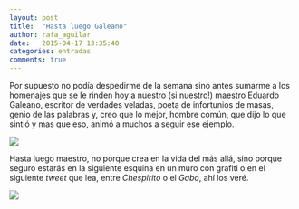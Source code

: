 ```yaml
---
layout: post
title:  "Hasta luego Galeano"
author: rafa_aguilar
date:   2015-04-17 13:35:40
categories: entradas
comments: true
---
```


Por supuesto no podía despedirme de la semana sino antes sumarme a los homenajes que se le rinden hoy a nuestro (si nuestro!) maestro Eduardo Galeano, escritor de verdades veladas, poeta de infortunios de masas, genio de las palabras y, creo que lo mejor, hombre común, que dijo lo que sintió y mas que eso, animó a muchos a seguir ese ejemplo. 

![][galeano2]


Hasta luego maestro, no porque crea en la vida del más allá, sino porque seguro estarás en la siguiente esquina en un muro con grafiti o en el siguiente *tweet* que lea, entre *Chespirito* o el *Gabo*, ahí los veré.

![][galeano1]

[galeano1]: https://pbs.twimg.com/media/CCeZ4y8W8AAQGSB.jpg:large
[galeano2]: https://empleadosdhltorija.files.wordpress.com/2013/06/galeano2.jpg